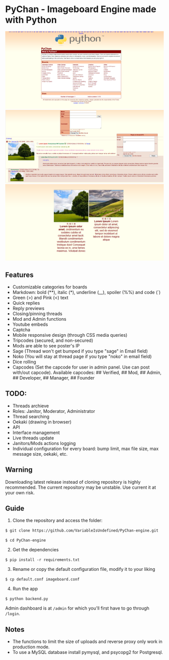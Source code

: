 # PyChan - Imageboard Engine made with Python
![Screenshot](home.png)
![Screenshot](image.png)
![Screenshot](catalog.png)

## Features
- Customizable categories for boards
- Markdown: bold (**), italic (*), underline (__), spoiler (%%) and code (`)
- Green (>) and Pink (<) text
- Quick replies
- Reply previews
- Closing/pinning threads
- Mod and Admin functions
- Youtube embeds
- Captcha
- Mobile responsive design (through CSS media queries)
- Tripcodes (secured, and non-secured)
- Mods are able to see poster's IP
- Sage (Thread won't get bumped if you type "sage" in Email field)
- Noko (You will stay at thread page if you type "noko" in email field)
- Dice rolling
- Capcodes (Set the capcode for user in admin panel. Use can post with/out capcode). Available capcodes: ## Verified, ## Mod, ## Admin, ## Developer, ## Manager, ## Founder

## TODO:
- Threads archieve
- Roles: Janitor, Moderator, Administrator
- Thread searching
- Oekaki (drawing in browser)
- API
- Interface management
- Live threads update
- Janitors/Mods actions logging
- Individual configuration for every board: bump limit, max file size, max message size, oekaki, etc.

## Warning

Downloading latest release instead of cloning repository is highly recommended.
The current repository may be unstable.
Use current it at your own risk.

## Guide

1. Clone the repository and access the folder:

`$ git clone https://github.com/VariableIsUndefined/PyChan-engine.git`

`$ cd PyChan-engine`

2. Get the dependencies

`$ pip install -r requirements.txt`

3. Rename or copy the default configuration file, modify it to your liking

`$ cp default.conf imageboard.conf`

4. Run the app

`$ python backend.py`

Admin dashboard is at `/admin` for which you'll first have to go through `/login`.

## Notes
- The functions to limit the size of uploads and reverse proxy only work in production mode.
- To use a MySQL database install pymysql, and psycopg2 for Postgresql.
